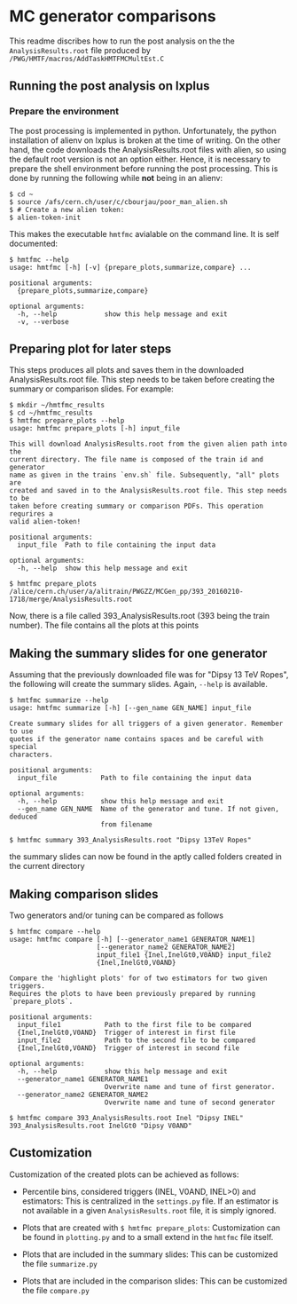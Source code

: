 # MC generator comparisons

This readme discribes how to run the post analysis on the the `AnalysisResults.root` file produced by `/PWG/HMTF/macros/AddTaskHMTFMCMultEst.C`

## Running the post analysis on lxplus

### Prepare the environment
The post processing is implemented in python. Unfortunately, the python installation of alienv on lxplus is broken at the time of writing. On the other hand, the code downloads the AnalysisResults.root files with alien, so using the default root version is not an option either. Hence, it is necessary to prepare the shell environment before running the post processing. This is done by running the following while __not__ being in an alienv:

	$ cd ~
	$ source /afs/cern.ch/user/c/cbourjau/poor_man_alien.sh
	$ # Create a new alien token:
	$ alien-token-init

This makes the executable `hmtfmc` avialable on the command line. It is self documented:

``` shell
$ hmtfmc --help
usage: hmtfmc [-h] [-v] {prepare_plots,summarize,compare} ...

positional arguments:
  {prepare_plots,summarize,compare}

optional arguments:
  -h, --help            show this help message and exit
  -v, --verbose
```

## Preparing plot for later steps

This steps produces all plots and saves them in the downloaded AnalysisResults.root file. This step needs to be taken before creating the summary or comparison slides. For example:

``` shell
$ mkdir ~/hmtfmc_results
$ cd ~/hmtfmc_results
$ hmtfmc prepare_plots --help
usage: hmtfmc prepare_plots [-h] input_file

This will download AnalysisResults.root from the given alien path into the
current directory. The file name is composed of the train id and generator
name as given in the trains `env.sh` file. Subsequently, "all" plots are
created and saved in to the AnalysisResults.root file. This step needs to be
taken before creating summary or comparison PDFs. This operation requrires a
valid alien-token!

positional arguments:
  input_file  Path to file containing the input data

optional arguments:
  -h, --help  show this help message and exit

$ hmtfmc prepare_plots /alice/cern.ch/user/a/alitrain/PWGZZ/MCGen_pp/393_20160210-1718/merge/AnalysisResults.root
```
	
Now, there is a file called 393_AnalysisResults.root (393 being the train number). The file contains all the plots at this points

## Making the summary slides for one generator

Assuming that the previously downloaded file was for "Dipsy 13 TeV Ropes", the following will create the summary slides. Again, `--help` is available.

``` shell
$ hmtfmc summarize --help
usage: hmtfmc summarize [-h] [--gen_name GEN_NAME] input_file

Create summary slides for all triggers of a given generator. Remember to use
quotes if the generator name contains spaces and be careful with special
characters.

positional arguments:
  input_file           Path to file containing the input data

optional arguments:
  -h, --help           show this help message and exit
  --gen_name GEN_NAME  Name of the generator and tune. If not given, deduced
                       from filename

$ hmtfmc summary 393_AnalysisResults.root "Dipsy 13TeV Ropes"
```

the summary slides can now be found in the aptly called folders created in the current directory

## Making comparison slides
Two generators and/or tuning can be compared as follows

```shell
$ hmtfmc compare --help
usage: hmtfmc compare [-h] [--generator_name1 GENERATOR_NAME1]
                      [--generator_name2 GENERATOR_NAME2]
                      input_file1 {Inel,InelGt0,V0AND} input_file2
                      {Inel,InelGt0,V0AND}

Compare the 'highlight plots' for of two estimators for two given triggers.
Requires the plots to have been previously prepared by running
`prepare_plots`.

positional arguments:
  input_file1           Path to the first file to be compared
  {Inel,InelGt0,V0AND}  Trigger of interest in first file
  input_file2           Path to the second file to be compared
  {Inel,InelGt0,V0AND}  Trigger of interest in second file

optional arguments:
  -h, --help            show this help message and exit
  --generator_name1 GENERATOR_NAME1
                        Overwrite name and tune of first generator.
  --generator_name2 GENERATOR_NAME2
                        Overwrite name and tune of second generator

$ hmtfmc compare 393_AnalysisResults.root Inel "Dipsy INEL" 393_AnalysisResults.root InelGt0 "Dipsy V0AND"
```

## Customization
Customization of the created plots can be achieved as follows:

- Percentile bins, considered triggers (INEL, V0AND, INEL>0) and estimators:
  This is centralized in the `settings.py` file. If an estimator is not available in a given `AnalysisResults.root` file, it is simply ignored.
  
- Plots that are created with `$ hmtfmc prepare_plots`:
  Customization can be found in `plotting.py` and to a small extend in the `hmtfmc` file itself.
  
- Plots that are included in the summary slides:
  This can be customized the file `summarize.py`
  
- Plots that are included in the comparison slides:
  This can be customized the file `compare.py`
  
  
